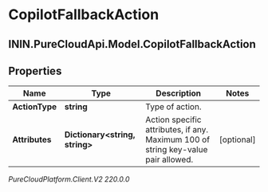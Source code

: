 # CopilotFallbackAction

## ININ.PureCloudApi.Model.CopilotFallbackAction

## Properties

|Name | Type | Description | Notes|
|------------ | ------------- | ------------- | -------------|
| **ActionType** | **string** | Type of action. | |
| **Attributes** | **Dictionary&lt;string, string&gt;** | Action specific attributes, if any. Maximum 100 of string key-value pair allowed. | [optional] |



_PureCloudPlatform.Client.V2 220.0.0_
